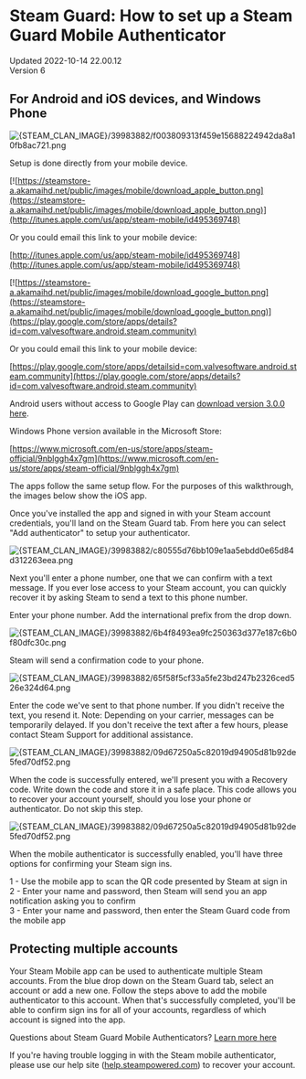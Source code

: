 # Steam Guard: How to set up a Steam Guard Mobile Authenticator
Updated 2022-10-14 22.00.12  
Version 6  

## For Android and iOS devices, and Windows Phone
![{STEAM_CLAN_IMAGE}/39983882/f003809313f459e15688224942da8a10fb8ac721.png]({STEAM_CLAN_IMAGE}/39983882/f003809313f459e15688224942da8a10fb8ac721.png)  
  
Setup is done directly from your mobile device.  
  
[![https://steamstore-a.akamaihd.net/public/images/mobile/download_apple_button.png](https://steamstore-a.akamaihd.net/public/images/mobile/download_apple_button.png)](http://itunes.apple.com/us/app/steam-mobile/id495369748)  
  
Or you could email this link to your mobile device:  
  
[http://itunes.apple.com/us/app/steam-mobile/id495369748](http://itunes.apple.com/us/app/steam-mobile/id495369748)  
  
[![https://steamstore-a.akamaihd.net/public/images/mobile/download_google_button.png](https://steamstore-a.akamaihd.net/public/images/mobile/download_google_button.png)](https://play.google.com/store/apps/details?id=com.valvesoftware.android.steam.community)  
  
Or you could email this link to your mobile device:  
  
[https://play.google.com/store/apps/detailsid=com.valvesoftware.android.steam.community](https://play.google.com/store/apps/details?id=com.valvesoftware.android.steam.community)  
  
Android users without access to Google Play can [download version 3.0.0 here](https://media.steampowered.com/apps/steam-android/steam-3.0.0.apk).  
  
Windows Phone version available in the Microsoft Store:  
  
[https://www.microsoft.com/en-us/store/apps/steam-official/9nblggh4x7gm](https://www.microsoft.com/en-us/store/apps/steam-official/9nblggh4x7gm)  
  
The apps follow the same setup flow. For the purposes of this walkthrough, the images below show the iOS app.  
  
Once you've installed the app and signed in with your Steam account credentials, you'll land on the Steam Guard tab. From here you can select "Add authenticator" to setup your authenticator.  
  
![{STEAM_CLAN_IMAGE}/39983882/c80555d76bb109e1aa5ebdd0e65d84d312263eea.png]({STEAM_CLAN_IMAGE}/39983882/c80555d76bb109e1aa5ebdd0e65d84d312263eea.png)  
  
Next you'll enter a phone number, one that we can confirm with a text message. If you ever lose access to your Steam account, you can quickly recover it by asking Steam to send a text to this phone number.  
  
Enter your phone number. Add the international prefix from the drop down.  
  
![{STEAM_CLAN_IMAGE}/39983882/6b4f8493ea9fc250363d377e187c6b0f80dfc30c.png]({STEAM_CLAN_IMAGE}/39983882/6b4f8493ea9fc250363d377e187c6b0f80dfc30c.png)  
  
Steam will send a confirmation code to your phone.  
  
![{STEAM_CLAN_IMAGE}/39983882/65f58f5cf33a5fe23bd247b2326ced526e324d64.png]({STEAM_CLAN_IMAGE}/39983882/65f58f5cf33a5fe23bd247b2326ced526e324d64.png)  
  
Enter the code we've sent to that phone number. If you didn't receive the text, you resend it. Note: Depending on your carrier, messages can be temporarily delayed. If you don't receive the text after a few hours, please contact Steam Support for additional assistance.  
  
![{STEAM_CLAN_IMAGE}/39983882/09d67250a5c82019d94905d81b92de5fed70df52.png]({STEAM_CLAN_IMAGE}/39983882/09d67250a5c82019d94905d81b92de5fed70df52.png)  
  
When the code is successfully entered, we'll present you with a Recovery code. Write down the code and store it in a safe place. This code allows you to recover your account yourself, should you lose your phone or authenticator. Do not skip this step.   
  
![{STEAM_CLAN_IMAGE}/39983882/09d67250a5c82019d94905d81b92de5fed70df52.png]({STEAM_CLAN_IMAGE}/39983882/09d67250a5c82019d94905d81b92de5fed70df52.png)  
  
When the mobile authenticator is successfully enabled, you'll have three options for confirming your Steam sign ins.   
  
1 - Use the mobile app to scan the QR code presented by Steam at sign in  
2 - Enter your name and password, then Steam will send you an app notification asking you to confirm  
3 - Enter your name and password, then enter the Steam Guard code from the mobile app  
  
  
## Protecting multiple accounts
Your Steam Mobile app can be used to authenticate multiple Steam accounts. From the blue drop down on the Steam Guard tab, select an account or add a new one. Follow the steps above to add the mobile authenticator to this account. When that's successfully completed, you'll be able to confirm sign ins for all of your accounts, regardless of which  account is signed into the app.  
  
Questions about Steam Guard Mobile Authenticators? [Learn more here](https://help.steampowered.com/en/faqs/view/7EFD-3CAE-64D3-1C31?l)  
  
If you're having trouble logging in with the Steam mobile authenticator, please use our help site ([help.steampowered.com](https://help.steampowered.com)) to recover your account.